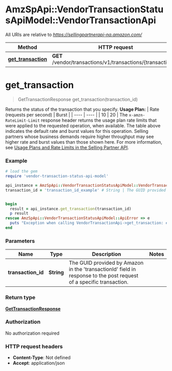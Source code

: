 # AmzSpApi::VendorTransactionStatusApiModel::VendorTransactionApi

All URIs are relative to *https://sellingpartnerapi-na.amazon.com/*

Method | HTTP request | Description
------------- | ------------- | -------------
[**get_transaction**](VendorTransactionApi.md#get_transaction) | **GET** /vendor/transactions/v1/transactions/{transactionId} | 

# **get_transaction**
> GetTransactionResponse get_transaction(transaction_id)



Returns the status of the transaction that you specify.  **Usage Plan:**  | Rate (requests per second) | Burst | | ---- | ---- | | 10 | 20 |  The `x-amzn-RateLimit-Limit` response header returns the usage plan rate limits that were applied to the requested operation, when available. The table above indicates the default rate and burst values for this operation. Selling partners whose business demands require higher throughput may see higher rate and burst values than those shown here. For more information, see [Usage Plans and Rate Limits in the Selling Partner API](https://developer-docs.amazon.com/sp-api/docs/usage-plans-and-rate-limits-in-the-sp-api).

### Example
```ruby
# load the gem
require 'vendor-transaction-status-api-model'

api_instance = AmzSpApi::VendorTransactionStatusApiModel::VendorTransactionApi.new
transaction_id = 'transaction_id_example' # String | The GUID provided by Amazon in the 'transactionId' field in response to the post request of a specific transaction.


begin
  result = api_instance.get_transaction(transaction_id)
  p result
rescue AmzSpApi::VendorTransactionStatusApiModel::ApiError => e
  puts "Exception when calling VendorTransactionApi->get_transaction: #{e}"
end
```

### Parameters

Name | Type | Description  | Notes
------------- | ------------- | ------------- | -------------
 **transaction_id** | **String**| The GUID provided by Amazon in the &#x27;transactionId&#x27; field in response to the post request of a specific transaction. | 

### Return type

[**GetTransactionResponse**](GetTransactionResponse.md)

### Authorization

No authorization required

### HTTP request headers

 - **Content-Type**: Not defined
 - **Accept**: application/json



